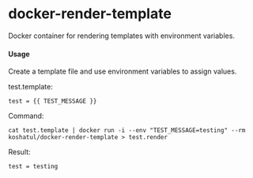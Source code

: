 # docker-render-template
Docker container for rendering templates with environment variables.


#### Usage

Create a template file and use environment variables to assign values.

test.template:
```
test = {{ TEST_MESSAGE }}
```

Command:
```
cat test.template | docker run -i --env "TEST_MESSAGE=testing" --rm koshatul/docker-render-template > test.render
```

Result:
```
test = testing
```
